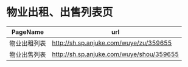 # 物业出租、出售列表页

|PageName|url|
|---|---|
|物业出租列表|http://sh.sp.anjuke.com/wuye/zu/359655|
|物业出售列表|http://sh.sp.anjuke.com/wuye/shou/359655|

